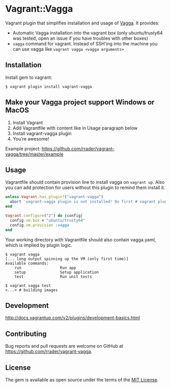 # Vagrant::Vagga

Vagrant plugin that simplifies installation and usage of [Vagga](http://vagga.readthedocs.org/).
It provides:
 - Automatic Vagga installation into the vagrant box (only ubuntu/trusty64 was tested, open an issue if you have troubles with other boxes)
 - `vagga` command for vagrant. Instead of SSH'ing into the machine you can use vagga like `vagrant vagga <vagga arguments>`

## Installation

Install gem to vagrant:

    $ vagrant plugin install vagrant-vagga

## Make your Vagga project support Windows or MacOS

 1. Install Vagrant
 2. Add Vagrantfile with content like in Usage paragraph below
 3. Install vagrant-vagga plugin
 4. You're awesome!

Example project: https://github.com/rrader/vagrant-vagga/tree/master/example

## Usage

Vagrantfile should contain provision line to install vagga on `vagrant up`.
Also you can add protection for users without this plugin to remind them install it.

```ruby
unless Vagrant.has_plugin?("vagrant-vagga")
  abort 'vagrant-vagga plugin is not installed! Do first # vagrant plugin install vagrant-vagga'
end

Vagrant.configure("2") do |config|
  config.vm.box = "ubuntu/trusty64"
  config.vm.provision :vagga
end
```

Your working directory with Vagrantfile should also contain vagga.yaml, which is implied by plugin logic.

```shell
$ vagrant vagga
[... long output spinning up the VM (only first time)]
Available commands:
    run                 Run app
    setup               Setup application
    test                Run unit tests

$ vagrant vagga test
<...> # building images
```

## Development

http://docs.vagrantup.com/v2/plugins/development-basics.html

## Contributing

Bug reports and pull requests are welcome on GitHub at https://github.com/rrader/vagrant-vagga.


## License

The gem is available as open source under the terms of the [MIT License](http://opensource.org/licenses/MIT).

